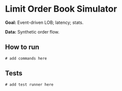 # Limit Order Book Simulator

**Goal:** Event-driven LOB; latency; stats.

**Data:** Synthetic order flow.

## How to run

```
# add commands here
```

## Tests

```
# add test runner here
```
